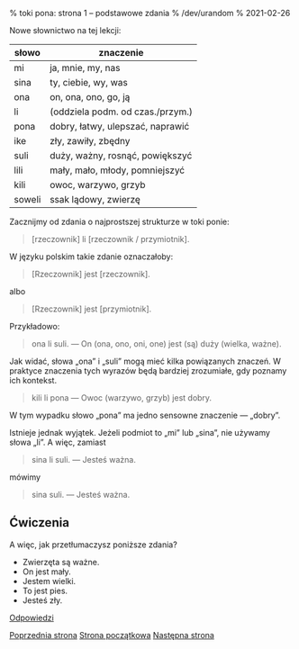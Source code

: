% toki pona: strona 1 – podstawowe zdania
% /dev/urandom
% 2021-02-26

Nowe słownictwo na tej lekcji:

| słowo | znaczenie |
|----|----|
| mi | ja, mnie, my, nas |
| sina | ty, ciebie, wy, was |
| ona | on, ona, ono, go, ją |
| li | (oddziela podm. od czas./przym.) |
| pona | dobry, łatwy, ulepszać, naprawić |
| ike | zły, zawiły, zbędny |
| suli | duży, ważny, rosnąć, powiększyć |
| lili | mały, mało, młody, pomniejszyć |
| kili | owoc, warzywo, grzyb |
| soweli | ssak lądowy, zwierzę |

Zacznijmy od zdania o najprostszej strukturze w toki ponie:

> [rzeczownik] li [rzeczownik / przymiotnik].

W języku polskim takie zdanie oznaczałoby:

> [Rzeczownik] jest [rzeczownik].

albo

> [Rzeczownik] jest [przymiotnik].

Przykładowo:

> ona li suli. — On (ona, ono, oni, one) jest (są) duży (wielka, ważne).

Jak widać, słowa „ona” i „suli” mogą mieć kilka powiązanych znaczeń. W praktyce
znaczenia tych wyrazów będą bardziej zrozumiałe, gdy poznamy ich kontekst.

> kili li pona — Owoc (warzywo, grzyb) jest dobry.

W tym wypadku słowo „pona” ma jedno sensowne znaczenie — „dobry”.

Istnieje jednak wyjątek. Jeżeli podmiot to „mi” lub „sina”, nie używamy
słowa „li”. A więc, zamiast

> sina li suli. — Jesteś ważna.

mówimy

> sina suli. — Jesteś ważna.

## Ćwiczenia

A więc, jak przetłumaczysz poniższe zdania?

* Zwierzęta są ważne.
* On jest mały.
* Jestem wielki.
* To jest pies.
* Jesteś zły.

[Odpowiedzi](pl_answers.html#p1)

[Poprzednia strona](pl_0.html) [Strona początkowa](pl_index.html) [Następna strona](pl_2.html)
